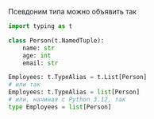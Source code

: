 Псевдоним типа можно объявить так
```python
import typing as t

class Person(t.NamedTuple):
    name: str
    age: int
    email: str

Employees: t.TypeAlias = t.List[Person]
# или так
Employees: t.TypeAlias = list[Person]
# или, начиная с Python 3.12, так
type Employees = list[Person]
```